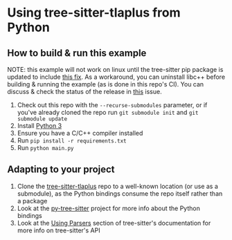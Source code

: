 # Using tree-sitter-tlaplus from Python

## How to build & run this example

NOTE: this example will not work on linux until the tree-sitter pip package is updated to include [this fix](https://github.com/tree-sitter/py-tree-sitter/commit/204e41f1f1e316792dbb99b46fef6b7edec6862b).
As a workaround, you can uninstall libc++ before building & running the example (as is done in this repo's CI).
You can discuss & check the status of the release in [this](https://github.com/tree-sitter/py-tree-sitter/issues/69) issue.

1. Check out this repo with the `--recurse-submodules` parameter, or if you've already cloned the repo run `git submodule init` and `git submodule update`
1. Install [Python 3](https://www.python.org/downloads/)
1. Ensure you have a C/C++ compiler installed
1. Run `pip install -r requirements.txt`
1. Run `python main.py`

## Adapting to your project

1. Clone the [tree-sitter-tlaplus](https://github.com/tlaplus-community/tree-sitter-tlaplus) repo to a well-known location (or use as a submodule), as the Python bindings consume the repo itself rather than a package
1. Look at the [py-tree-sitter](https://github.com/tree-sitter/py-tree-sitter) project for more info about the Python bindings
1. Look at the [Using Parsers](https://tree-sitter.github.io/tree-sitter/using-parsers) section of tree-sitter's documentation for more info on tree-sitter's API
